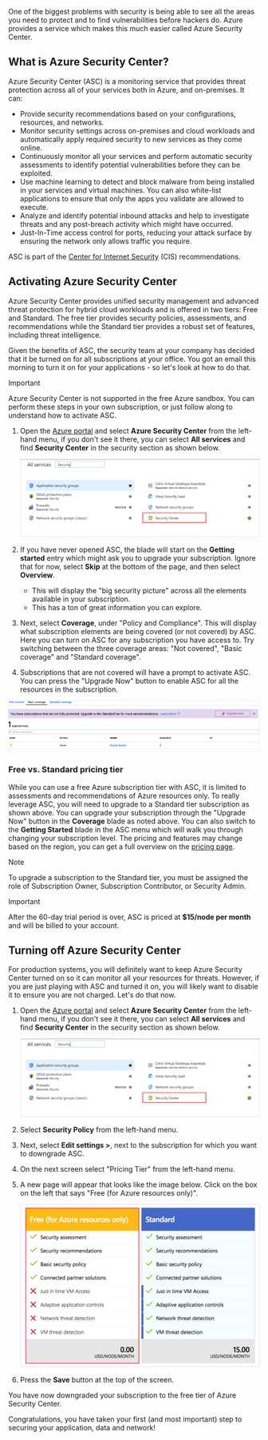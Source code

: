 One of the biggest problems with security is being able to see all the areas you need to protect and to find vulnerabilities before hackers do. Azure provides a service which makes this much easier called Azure Security Center.

## What is Azure Security Center?

Azure Security Center (ASC) is a monitoring service that provides threat protection across all of your services both in Azure, and on-premises. It can:

- Provide security recommendations based on your configurations, resources, and networks.
- Monitor security settings across on-premises and cloud workloads and automatically apply required security to new services as they come online.
- Continuously monitor all your services and perform automatic security assessments to identify potential vulnerabilities before they can be exploited.
- Use machine learning to detect and block malware from being installed in your services and virtual machines. You can also white-list applications to ensure that only the apps you validate are allowed to execute.
- Analyze and identify potential inbound attacks and help to investigate threats and any post-breach activity which might have occurred.
- Just-In-Time access control for ports, reducing your attack surface by ensuring the network only allows traffic you require.

ASC is part of the [Center for Internet Security](https://www.cisecurity.org/cis-benchmarks/) (CIS) recommendations.

## Activating Azure Security Center

Azure Security Center provides unified security management and advanced threat protection for hybrid cloud workloads and is offered in two tiers: Free and Standard. The free tier provides security policies, assessments, and recommendations while the Standard tier provides a robust set of features, including threat intelligence.

Given the benefits of ASC, the security team at your company has decided that it be turned on for all subscriptions at your office. You got an email this morning to turn it on for your applications - so let's look at how to do that.

> [!IMPORTANT]
> Azure Security Center is not supported in the free Azure sandbox. You can perform these steps in your own subscription, or just follow along to understand how to activate ASC.

1. Open the [Azure portal](https://portal.azure.com?azure-portal=true) and select **Azure Security Center** from the left-hand menu, if you don't see it there, you can select **All services** and find **Security Center** in the security section as shown below.

   ![Screenshot showing the All services blade with Security Center highlighted.](../media/2-ASC-Menu.png)

1. If you have never opened ASC, the blade will start on the **Getting started** entry which might ask you to upgrade your subscription. Ignore that for now, select **Skip** at the bottom of the page, and then select **Overview**.
    - This will display the "big security picture" across all the elements available in your subscription.
    - This has a ton of great information you can explore.

1. Next, select **Coverage**, under "Policy and Compliance". This will display what subscription elements are being covered (or not covered) by ASC. Here you can turn on ASC for any subscription you have access to. Try switching between the three coverage areas: "Not covered", "Basic coverage" and "Standard coverage".

1. Subscriptions that are not covered will have a prompt to activate ASC. You can press the "Upgrade Now" button to enable ASC for all the resources in the subscription.

![Screenshot showing the Upgrade now button in the Basic coverage tab of the Security Center - Coverage page.](../media/2-Upgrade-Now.png)

### Free vs. Standard pricing tier

While you can use a free Azure subscription tier with ASC, it is limited to assessments and recommendations of Azure resources only. To really leverage ASC, you will need to upgrade to a Standard tier subscription as shown above. You can upgrade your subscription through the "Upgrade Now" button in the **Coverage** blade as noted above. You can also switch to the **Getting Started** blade in the ASC menu which will walk you through changing your subscription level. The pricing and features may change based on the region, you can get a full overview on the [pricing page](https://azure.microsoft.com/pricing/details/security-center/).

> [!NOTE]
> To upgrade a subscription to the Standard tier, you must be assigned the role of Subscription Owner, Subscription Contributor, or Security Admin.

> [!IMPORTANT]
> After the 60-day trial period is over, ASC is priced at **$15/node per month** and will be billed to your account.

## Turning off Azure Security Center

For production systems, you will definitely want to keep Azure Security Center turned on so it can monitor all your resources for threats. However, if you are just playing with ASC and turned it on, you will likely want to disable it to ensure you are not charged. Let's do that now.

1. Open the [Azure portal](https://portal.azure.com?azure-portal=true) and select **Azure Security Center** from the left-hand menu, if you don't see it there, you can select **All services** and find **Security Center** in the security section as shown below.

    ![Screenshot showing the All services blade with Security Center highlighted.](../media/2-ASC-Menu.png)

1. Select **Security Policy** from the left-hand menu.

1. Next, select **Edit settings >**, next to the subscription for which you want to downgrade ASC.

1. On the next screen select "Pricing Tier" from the left-hand menu.

1. A new page will appear that looks like the image below. Click on the box on the left that says "Free (for Azure resources only)".

    ![Screenshot showing free and standard pricing tiers options.](../media/2-Pricing-Tier.png)

1. Press the **Save** button at the top of the screen.

You have now downgraded your subscription to the free tier of Azure Security Center.

Congratulations, you have taken your first (and most important) step to securing your application, data and network!